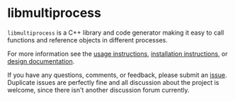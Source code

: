 # libmultiprocess

`libmultiprocess` is a C++ library and code generator making it easy to call functions and reference objects in different processes.

For more information see the [usage instructions](doc/usage.md), [installation instructions](doc/install.md), or [design documentation](doc/design.md).

If you have any questions, comments, or feedback, please submit an [issue](https://github.com/briskcoin-core/libmultiprocess/issues/new).
Duplicate issues are perfectly fine and all discussion about the project is welcome, since there isn't another discussion forum currently.
